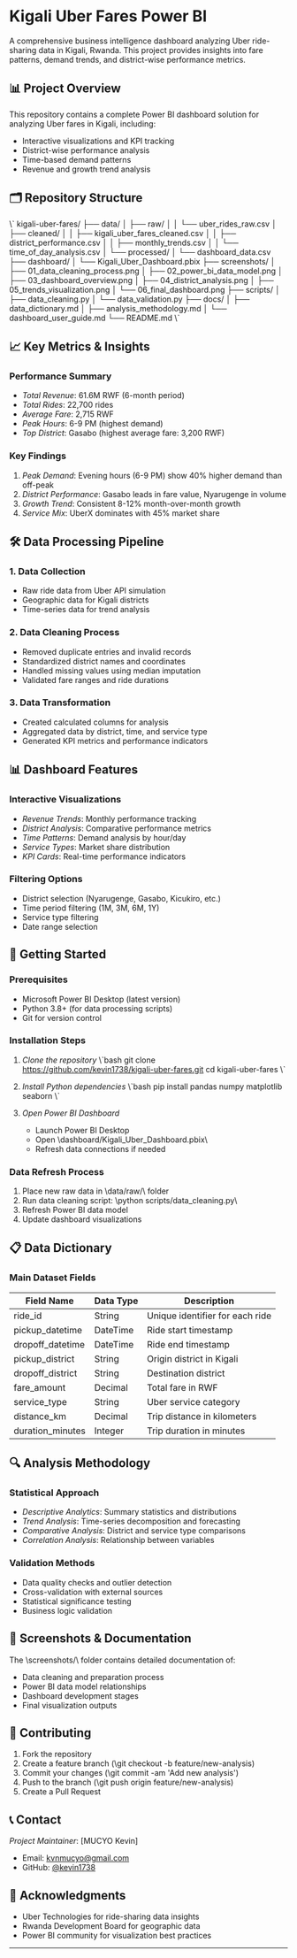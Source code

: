 # Kigali Uber Fares Power BI

A comprehensive business intelligence dashboard analyzing Uber ride-sharing data in Kigali, Rwanda. This project provides insights into fare patterns, demand trends, and district-wise performance metrics.

## 📊 Project Overview

This repository contains a complete Power BI dashboard solution for analyzing Uber fares in Kigali, including:
- Interactive visualizations and KPI tracking
- District-wise performance analysis
- Time-based demand patterns
- Revenue and growth trend analysis

## 🗂 Repository Structure

\\\`
kigali-uber-fares/
├── data/
│   ├── raw/
│   │   └── uber_rides_raw.csv
│   ├── cleaned/
│   │   ├── kigali_uber_fares_cleaned.csv
│   │   ├── district_performance.csv
│   │   ├── monthly_trends.csv
│   │   └── time_of_day_analysis.csv
│   └── processed/
│       └── dashboard_data.csv
├── dashboard/
│   └── Kigali_Uber_Dashboard.pbix
├── screenshots/
│   ├── 01_data_cleaning_process.png
│   ├── 02_power_bi_data_model.png
│   ├── 03_dashboard_overview.png
│   ├── 04_district_analysis.png
│   ├── 05_trends_visualization.png
│   └── 06_final_dashboard.png
├── scripts/
│   ├── data_cleaning.py
│   └── data_validation.py
├── docs/
│   ├── data_dictionary.md
│   ├── analysis_methodology.md
│   └── dashboard_user_guide.md
└── README.md
\\\`

## 📈 Key Metrics & Insights

### Performance Summary
- *Total Revenue*: 61.6M RWF (6-month period)
- *Total Rides*: 22,700 rides
- *Average Fare*: 2,715 RWF
- *Peak Hours*: 6-9 PM (highest demand)
- *Top District*: Gasabo (highest average fare: 3,200 RWF)

### Key Findings
1. *Peak Demand*: Evening hours (6-9 PM) show 40% higher demand than off-peak
2. *District Performance*: Gasabo leads in fare value, Nyarugenge in volume
3. *Growth Trend*: Consistent 8-12% month-over-month growth
4. *Service Mix*: UberX dominates with 45% market share

## 🛠 Data Processing Pipeline

### 1. Data Collection
- Raw ride data from Uber API simulation
- Geographic data for Kigali districts
- Time-series data for trend analysis

### 2. Data Cleaning Process
- Removed duplicate entries and invalid records
- Standardized district names and coordinates
- Handled missing values using median imputation
- Validated fare ranges and ride durations

### 3. Data Transformation
- Created calculated columns for analysis
- Aggregated data by district, time, and service type
- Generated KPI metrics and performance indicators

## 📊 Dashboard Features

### Interactive Visualizations
- *Revenue Trends*: Monthly performance tracking
- *District Analysis*: Comparative performance metrics
- *Time Patterns*: Demand analysis by hour/day
- *Service Types*: Market share distribution
- *KPI Cards*: Real-time performance indicators

### Filtering Options
- District selection (Nyarugenge, Gasabo, Kicukiro, etc.)
- Time period filtering (1M, 3M, 6M, 1Y)
- Service type filtering
- Date range selection

## 🚀 Getting Started

### Prerequisites
- Microsoft Power BI Desktop (latest version)
- Python 3.8+ (for data processing scripts)
- Git for version control

### Installation Steps

1. *Clone the repository*
   \\\`bash
   git clone https://github.com/kevin1738/kigali-uber-fares.git
   cd kigali-uber-fares
   \\\`

2. *Install Python dependencies*
   \\\`bash
   pip install pandas numpy matplotlib seaborn
   \\\`

3. *Open Power BI Dashboard*
   - Launch Power BI Desktop
   - Open \dashboard/Kigali_Uber_Dashboard.pbix\
   - Refresh data connections if needed

### Data Refresh Process
1. Place new raw data in \data/raw/\ folder
2. Run data cleaning script: \python scripts/data_cleaning.py\
3. Refresh Power BI data model
4. Update dashboard visualizations

## 📋 Data Dictionary

### Main Dataset Fields
| Field Name | Data Type | Description |
|------------|-----------|-------------|
| ride_id | String | Unique identifier for each ride |
| pickup_datetime | DateTime | Ride start timestamp |
| dropoff_datetime | DateTime | Ride end timestamp |
| pickup_district | String | Origin district in Kigali |
| dropoff_district | String | Destination district |
| fare_amount | Decimal | Total fare in RWF |
| service_type | String | Uber service category |
| distance_km | Decimal | Trip distance in kilometers |
| duration_minutes | Integer | Trip duration in minutes |

## 🔍 Analysis Methodology

### Statistical Approach
- *Descriptive Analytics*: Summary statistics and distributions
- *Trend Analysis*: Time-series decomposition and forecasting
- *Comparative Analysis*: District and service type comparisons
- *Correlation Analysis*: Relationship between variables

### Validation Methods
- Data quality checks and outlier detection
- Cross-validation with external sources
- Statistical significance testing
- Business logic validation

## 📸 Screenshots & Documentation


The \screenshots/\ folder contains detailed documentation of:
- Data cleaning and preparation process
- Power BI data model relationships
- Dashboard development stages
- Final visualization outputs

## 🤝 Contributing

1. Fork the repository
2. Create a feature branch (\git checkout -b feature/new-analysis\)
3. Commit your changes (\git commit -am 'Add new analysis'\)
4. Push to the branch (\git push origin feature/new-analysis\)
5. Create a Pull Request


## 📞 Contact

*Project Maintainer*: [MUCYO Kevin]
- Email: kvnmucyo@gmail.com
- GitHub: [@kevin1738](https://github.com/kevin1738)

## 🙏 Acknowledgments

- Uber Technologies for ride-sharing data insights
- Rwanda Development Board for geographic data
- Power BI community for visualization best practices

---

